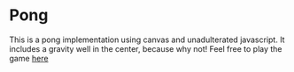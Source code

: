 # Pong

This is a pong implementation using canvas and unadulterated javascript. It includes a gravity well in the center, because why not! Feel free to play the game [here](http://kennedyj.github.com/pong/)

